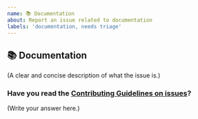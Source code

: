```yaml
---
name: 📚 Documentation
about: Report an issue related to documentation
labels: 'documentation, needs triage'
---
```


## 📚 Documentation

(A clear and concise description of what the issue is.)

### Have you read the [Contributing Guidelines on issues](https://github.com/i18n-components/i18n-components/blob/main/CONTRIBUTING.md#reporting-new-issues)?

(Write your answer here.)
